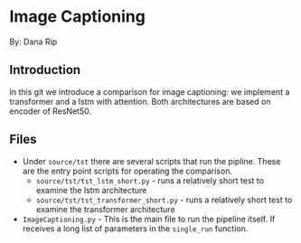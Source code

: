 # Image Captioning
By: Dana Rip

## Introduction
In this git we introduce a comparison for image captioning: we implement a transformer and a lstm
with attention. Both architectures are based on encoder of ResNet50. 

## Files
- Under `source/tst` there are several scripts that run the pipline. These are the entry point scripts for operating the comparison.
  - `source/tst/tst_lstm_short.py` - runs a relatively short test to examine the lstm architecture
  - `source/tst/tst_transformer_short.py` - runs a relatively short test to examine the transformer architecture
- `ImageCaptioning.py` - This is the main file to run the pipeline itself. If receives a long list of parameters in the `single_run` function.